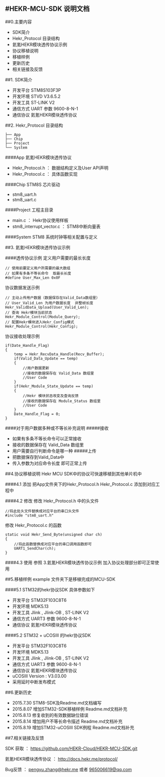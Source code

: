 ﻿#HEKR-MCU-SDK 说明文档
----
##0.主要内容
*	SDK简介
*	Hekr_Protocol 目录结构
*	氦氪HEKR模块透传协议示例
*	协议移植说明
*	移植样例
*	更新历史
*	相关链接及反馈

##1. SDK简介
*	开发平台 STM8S103F3P
*	开发环境 STVD V3.6.5.2
*	开发工具 ST-LINK V2
*	通信方式 UART 参数 9600-8-N-1
*	通信协议 氦氪HEKR模块透传协议

##2. Hekr_Protocol 目录结构

	├── App
	├── Chip
	├── Project
	└── System

####App
氦氪HEKR模块透传协议

*    Hekr_Protocol.h ： 数据结构定义及User API声明
*    Hekr_Protocol.c ： 具体函数实现  

####Chip
STM8S 芯片驱动

*	stm8_uart.h
*	stm8_uart.c

####Project
工程主目录

*	main.c ： Hekr协议使用样板
*	stm8_interrupt_vector.c ： STM8中断向量表


####System
STM8 系统时钟等相关配置与定义


##3. 氦氪HEKR模块透传协议示例

####透传协议示例
定义用户需要的最长长度
	
	// 使用前要定义用户所需要的最大数组  
	// 如果有多条不等长命令  取最长长度
	#define User_Max_Len 0x0F
	
协议数据发送示例

	// 主动上传用户数据（数据保存在Valid_Data数组里）
	// User_Valid_Len 为用户数据长度  非整帧长度
	Hekr_ValidData_Upload(User_Valid_Len);
	// 查询 Hekr模块当前状态
	Hekr_Module_Control(Module_Query);
	// 配置Hekr模块进入Hekr_Config模式
	Hekr_Module_Control(Hekr_Config);

协议接收处理示例

	if(Date_Handle_Flag)
	{
		temp = Hekr_RecvData_Handle(Recv_Buffer);
		if(Valid_Data_Update == temp)
		{
			//用户数据更新
			//接收的数据保存在 Valid_Data 数组里
			//User Code
		}
		if(Hekr_Module_State_Update == temp)
		{
			//Hekr 模块状态改变及查询反馈
			//接收的数据保存在 Module_Status 数组里
			//User Code
		}
		Date_Handle_Flag = 0;			
	}		

####对于用户数据多种或不等长补充说明
#####接收
*	如果有多条不等长命令可以正常接收 
*	接收的数据保存在 Valid_Data 数组里
*	用户需要自行判断命令是哪一种
#####上传
*	把数据保存到Valid_Data中
*	传入参数为对应命令长度 即可正常上传

##4.协议移植说明
Hekr MCU SDK中的协议可快速移植到其他单片机中

####4.1 添加
把App文件夹下的Hekr_Protocol.h Hekr_Protocol.c 添加到对应工程中

####4.2 修改
修改 Hekr_Protocol.h 中的头文件

	//将此处头文件替换成对应平台的串口头文件
	#include "stm8_uart.h"
	
修改 Hekr_Protocol.c 的函数

	static void Hekr_Send_Byte(unsigned char ch)
	{
		//将此函数替换成对应平台的串口调用函数即可
		UART1_SendChar(ch);
	}

####4.3 使用
参照 3.氦氪HEKR模块透传协议示例 加入协议处理部分即可正常使用

##5.移植样例
example 文件夹下是移植完成的MCU-SDK

####5.1 STM32的hekr协议SDK 
具体参数如下

*	开发平台 STM32F103C8T6
*	开发环境 MDK5.13
*	开发工具 Jlink , Jlink-OB , ST-LINK V2
*	通信方式 UART3 参数 9600-8-N-1
*	通信协议 氦氪HEKR模块透传协议

####5.2 STM32 + uCOSIII 的hekr协议SDK 

*	开发平台 STM32F103C8T6
*	开发环境 MDK5.13
*	开发工具 Jlink , Jlink-OB , ST-LINK V2
*	通信方式 UART3 参数 9600-8-N-1
*	通信协议 氦氪HEKR模块透传协议
*	uCOSIII  Version : V3.03.00
*	采用延时中断发布模式

##6.更新历史
* 2015.7.30 STM8-SDK及Readme.md文档编写
* 2015.8.07 增加STM32-SDK移植样例 Readme.md文档补充
* 2015.8.13 修复收到的有效数据缺位错误
* 2015.8.14 增加用户不等长命令描述 Readme.md文档补充
* 2015.8.19 增加STM32-uCOSIII SDK例程 Readme.md文档补充

##7.相关链接及反馈

SDK 获取 ：  https://github.com/HEKR-Cloud/HEKR-MCU-SDK.git

氦氪HEKR模块透传协议 ： http://docs.hekr.me/protocol/

Bug反馈 ： pengyu.zhang@hekr.me   或者 965006619@qq.com




